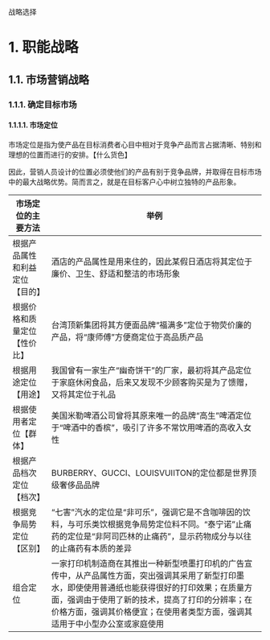 战略选择

# 1. 职能战略

## 1.1. 市场营销战略

### 1.1.1. 确定目标市场

#### 1.1.1.1. 市场定位

市场定位是指为使产品在目标消费者心目中相对于竞争产品而言占据清晰、特别和理想的位置而进行的安排。【什么货色】

因此，营销人员设计的位置必须使他们的产品有别于竞争品牌，并取得在目标市场中的最大战略优势。简而言之，就是在目标客户心中树立独特的产品形象。

| 市场定位的主要方法             | 举例                                                                                                                                                                                                                                                                                 |
|--------------------------------|--------------------------------------------------------------------------------------------------------------------------------------------------------------------------------------------------------------------------------------------------------------------------------------|
| 根据产品属性和利益定位【目的】 | 酒店的产品属性是用来住的，因此某假日酒店将其定位于廉价、卫生、舒适和整洁的市场形象                                                                                                                                                                                                   |
| 根据价格和质量定位【性价比】   | 台湾顶新集团将其方便面品牌“福满多”定位于物荧价廉的产品，将“康师傅”方便商定位于高品质产品                                                                                                                                                                                             |
| 根据用途定位【用途】           | 我国曾有一家生产“幽奇饼干”的厂家，最初将其产品定位于家庭休闲食品，后来又发现不少顾客购买是为了馈赠，又将其定位于礼品                                                                                                                                                                 |
| 根据使用者定位【群体】         | 美国米勒啤酒公司曾将其原来唯一的品牌“高生”啤酒定位于“啤酒中的香槟”，吸引了许多不常饮用啤酒的高收入女性                                                                                                                                                                               |
| 根据产品档次定位【档次】       | BURBERRY、GUCCI、LOUISVUIITON的定位都是世界顶级奢侈品品牌                                                                                                                                                                                                                            |
| 根据竞争局势定位【区别】       | “七害”汽水的定位是“非可乐”，强调它是不含咖啡因的饮料，与可乐类饮根据竞争局势定位料不同。“泰宁诺”止痛药的定位是“非阿司匹林的止痛药”，显示药物成分与以往的止痛药有本质的差异                                                                                                           |
| 组合定位                       | 一家打印机制造商在其推出一种新型喷墨打印机的广告宣传中，从产品属性方面，突出强调其采用了新型打印墨水，即使使用普通纸也能获得很好的打印效果；在质量方面，强调由于使用了新的技术，提高了打印的分辨率；在价格方面，强调其价格便宜；在使用者类型方面，强调其适用于中小型办公室或家庭使用 |
